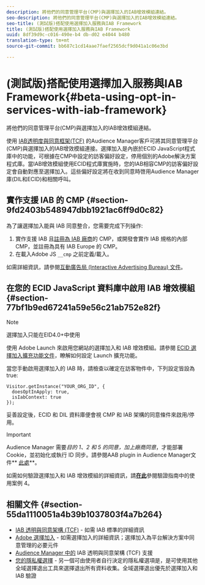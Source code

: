 ```yaml
---
description: 將他們的同意管理平台(CMP)與選擇加入的IAB增效模組連結。
seo-description: 將他們的同意管理平台(CMP)與選擇加入的IAB增效模組連結。
seo-title: (測試版)搭配使用選擇加入服務與IAB Framework
title: (測試版)搭配使用選擇加入服務與IAB Framework
uuid: 8df39d9c-c016-490e-b4 db-d02 e4044 b480
translation-type: tm+mt
source-git-commit: bb687c1cd14aae7faef2565dcf9d041a1c06e3bd

---
```



# (測試版)搭配使用選擇加入服務與IAB Framework{#beta-using-opt-in-services-with-iab-framework}

將他們的同意管理平台(CMP)與選擇加入的IAB增效模組連結。

使用 [IAB透明度與同意框架(TCF)](https://iabtechlab.com/standards/gdpr-transparency-and-consent-framework/) 的Audience Manager客戶可將其同意管理平台(CMP)與選擇加入的IAB增效模組連接。選擇加入是內嵌於ECID JavaScript程式庫中的功能，可根據在CMP中設定的訪客偏好設定，停用個別的Adobe解決方案程式庫。當IAB增效模組使用ECID程式庫實施時，您的IAB相容CMP的訪客偏好設定會自動對應至選擇加入。這些偏好設定將在收到同意時啓用Audience Manager庫(DIL和ECID)和相關呼叫。

## 實作支援 IAB 的 CMP {#section-9fd2403b548947dbb1921ac6ff9d0c82}

為了讓選擇加入能與 IAB 同意整合，您需要完成下列操作:

1. 實作支援 IAB 且[註冊為 IAB 廠商](https://vendorlist.consensu.org/vendorlist.json)的 CMP，或開發會實作 IAB 規格的內部 CMP，並註冊為具有 IAB Europe 的 CMP。
1. 在載入Adobe JS `__cmp` 之前定義/載入。

如需詳細資訊，請參閱[互動廣告局 (Interactive Advertising Bureau) 文件](https://github.com/InteractiveAdvertisingBureau/GDPR-Transparency-and-Consent-Framework/blob/master/v1.1%20Implementation%20Guidelines.md)。

## 在您的 ECID JavaScript 資料庫中啟用 IAB 增效模組 {#section-77bf1b9ed67241a59e56c21ab752e82f}

>[!NOTE]
>
>選擇加入只能在EID4.0+中使用

使用 Adobe Launch 來啟用您網站的選擇加入和 IAB 增效模組。請參閱 [ECID 選擇加入擴充功能文件](https://marketing-beta.adobe.com/resources/help/launch/ecid-optin/)，瞭解如何設定 Launch 擴充功能。

當您手動啟用選擇加入的 IAB 時，請檢查以確定在訪客物件中，下列設定皆設為 true:

```
Visitor.getInstance("YOUR_ORG_ID", {  
  doesOptInApply: true,   
  isIabContext: true   
});
```

妥善設定後，ECID 和 DIL 資料庫便會視 CMP 和 IAB 架構的同意條件來啟用/停用。

>[!IMPORTANT]
>
>Audience Manager 需要*目的 1、2 和 5 的同意，加上廠商同意*，才能部署 Cookie，並初始化或執行 ID 同步。請參閱AAB plugin in Audience Manager文件** [此處](https://marketing-beta.adobe.com/resources/help/aam/iab-support/aam-iab-support.html)**。

如需如何驗證選擇加入和 IAB 增效模組的詳細資訊，請[**在此**](../../mcvid-implementation-guides/opt-in-service/testing-optin-and-iab-plugin.md#section-ca5c6f92fbdf4fd29b4acb6b644efbd0)參閱驗證指南中的使用案例 4。

## 相關文件 {#section-55da1110051a4b39b1037803f4a7b264}

* [IAB 透明與同意架構 (TCF)](https://iabtechlab.com/standards/gdpr-transparency-and-consent-framework/) - 如需 IAB 標準的詳細資訊
* [Adobe 選擇加入](../../mcvid-implementation-guides/opt-in-service/mcvid-optin-overview.md#concept-f9b5db0d27a245fbadd3e19162319360) - 如需選擇加入的詳細資訊；選擇加入為平台解決方案中同意管理的必要元件
* [Audience Manager 中的](https://marketing-beta.adobe.com/resources/help/aam/iab-support/aam-iab-support.html) IAB 透明與同意架構 (TCF) 支援
* [您的隱私權選擇](https://www.adobe.com/privacy/opt-out.html#customeruse) - 另一個可由使用者自行決定的隱私權選項是，是可使用其他全域選擇退出工具來選擇退出所有資料收集。全域選擇退出優先於選擇加入和 IAB 驗證

